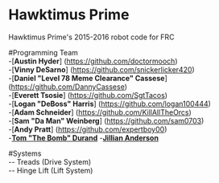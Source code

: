 # Hawktimus Prime 		
Hawktimus Prime's 2015-2016 robot code for FRC
 
#Programming Team		
-[**Austin Hyder**] (https://github.com/doctormooch)		
-[**Vinny DeSarno**] (https://github.com/snickerlicker420)		
-[**Daniel "Level 78 Meme Clearance" Cassese**] (https://github.com/DannyCassese)		
-[**Everett Tsosie**] (https://github.com/SgtTacos)		
-[**Logan "DeBoss" Harris**] (https://github.com/logan100444)		
-[**Adam Schneider**] (https://github.com/KillAllTheOrcs)		
-[**Sam "Da Man" Weinberg**] (https://github.com/sam0703)		
-[**Andy Pratt**] (https://github.com/expertboy00)		
-[**Tom "The Bomb" Durand**](https://github.com/DurandThomas) 
-[**Jillian Anderson**](https://github.com/galaxygaleas)
 
#Systems		
 -- Treads (Drive System)		
 -- Hinge Lift (Lift System)
